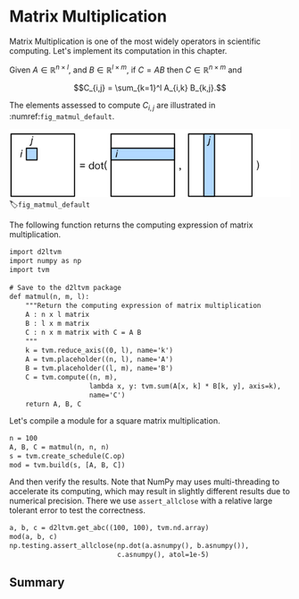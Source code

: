 # Matrix Multiplication

Matrix Multiplication is one of the most widely operators in scientific computing. Let's implement its computation in this chapter.

Given $A\in\mathbb R^{n\times l}$, and $B \in\mathbb R^{l\times m}$, if $C=AB$ then $C \in\mathbb R^{n\times m}$ and

$$C_{i,j} = \sum_{k=1}^l A_{i,k} B_{k,j}.$$

The elements assessed to compute $C_{i,j}$ are illustrated in :numref:`fig_matmul_default`.

![Compute $C_{x,y}$ in matrix multiplication.](../img/matmul_default.svg)
:label:`fig_matmul_default`

The following function returns the computing expression of matrix multiplication.

```{.python .input  n=1}
import d2ltvm
import numpy as np
import tvm

# Save to the d2ltvm package
def matmul(n, m, l):
    """Return the computing expression of matrix multiplication
    A : n x l matrix
    B : l x m matrix
    C : n x m matrix with C = A B
    """
    k = tvm.reduce_axis((0, l), name='k')
    A = tvm.placeholder((n, l), name='A')
    B = tvm.placeholder((l, m), name='B')
    C = tvm.compute((n, m),
                    lambda x, y: tvm.sum(A[x, k] * B[k, y], axis=k),
                    name='C')
    return A, B, C
```

Let's compile a module for a square matrix multiplication.

```{.python .input  n=2}
n = 100
A, B, C = matmul(n, n, n)
s = tvm.create_schedule(C.op)
mod = tvm.build(s, [A, B, C])
```

And then verify the results. Note that NumPy may uses multi-threading to accelerate its computing, which may result in slightly different results due to numerical precision. There we use `assert_allclose` with a relative large tolerant error to test the correctness.

```{.python .input  n=3}
a, b, c = d2ltvm.get_abc((100, 100), tvm.nd.array)
mod(a, b, c)
np.testing.assert_allclose(np.dot(a.asnumpy(), b.asnumpy()),
                           c.asnumpy(), atol=1e-5)
```

## Summary

